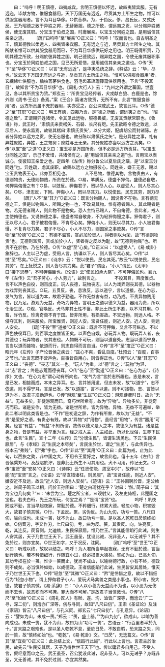 <!-- { "loadSidebar": true } -->
　　曰：“呜呼！明王慎德，四夷咸宾。言明王慎德以怀远，故四夷皆宾服。无有远迩，毕献方物，惟服食器用。天下万国无有远近，尽贡其方土所生之物，惟可以供服食器用者。言不为耳目华侈。○供音恭。为，于伪反。侈，昌氏反，又式氏反。王乃昭德之致于异姓之邦，无替厥服。德之所致，谓远夷之贡，以分赐异姓诸侯，使无废其职。分宝玉于伯叔之国，时庸展亲。以宝玉分同姓之国，是用诚信其亲亲之道。 
　　[疏]“曰呜呼”至“展亲”○正义曰：“呜呼！”叹而言也。自古明圣之王，慎其德教以柔远人，四夷皆来宾服。无有远之与近，尽贡其方土所生之物。其所献者惟可以供其服食器用而已，不为耳目华侈供玩好之用也。明王既得所贡，乃明其德之所致，分赐於彼异姓之国，明己德致远，赐异姓之国，令使无废其服职事也。分宝玉於同姓伯叔之国，见已无所爱惜，是用诚信其亲亲之道也。○传“天下”至“华侈”○正义曰：以言“无有远近”，是华夷总统之辞。《释诂》云：“毕，尽也。”故云天下万国无有远之与近，尽贡其方土所生之物。“惟可以供服食器用”者，玄纁絺纻供服也，橘柚菁茅供食也，羽毛齿革瑶琨篠簜供器用也。下言“不役耳目”，故知言“不为耳目华侈”也。《周礼·大行人》云：“九州之外谓之蕃国，世壹见，各以其所贵宝为贽。”郑玄云：“所贵宝见经传者，犬戎献白狼、白鹿是也，馀外则《周书·王会》备焉。”案《王会》篇诸方致贡，无所不有，此言“惟服食器用”者，远方所贡虽不充於器用，实亦受之，召公深戒武王，故言此耳。○传“德之”至“其职”○正义曰：明王有德，四夷乃贡，是“德之所致，谓远夷之贡”也。“昭德之致”，正谓赐异姓诸侯，令其见此远物，服德畏威，无废其贡献常职也。《鲁语》称，武王时，“肃慎氏来贡楛矢、石砮、长尺有咫。先王欲昭令德之致远，以示后人，使永监焉，故铭其楛曰‘肃慎氏贡矢’，以分大姬，配虞胡公而封诸陈。古者分异姓以远方之贡，使无忘服也。故分陈以肃慎氏之矢”。是分异姓之事，礼有异姓庶姓，异姓，王之甥舅；庶姓与王无亲。其分庶姓亦当以远方之贡矣。○传“以宝”至“之道”○正义曰：宝玉亦是万国所贡，但不必是远方所贡耳。“以宝玉分同姓之国”，示己不爱惜，共诸侯有之，是“用诚信其亲亲之道”也。言用宝以表诚心，使彼知王亲爱之也。定四年《左传》称分鲁公以夏后氏之璜，是“以宝玉分同姓”也。异姓疏，虑其废职，故赐以远方之物摄彼心。同姓亲，嫌王无恩，赐以宝玉贵物表王心。此亦互相见也。
　
　　人不易物，惟德其物。言物贵由人，有德则物贵，无德则物贱，所贵在於德。○易，羊质反。德盛不狎侮。盛德必自敬，何狎易侮慢之有？○易，以豉反。狎侮君子，罔以尽人心。以虚受人，则人尽其心矣。○尽，津忍反，下同。狎侮小人，罔以尽其力。以悦使民，民忘其劳，则力尽矣。 
　　[疏]“人不”至“其力”○正义曰：既言分物赐人，因说贵不在物。言有德无德之王，俱是以物赐人，所赐之物一也，不改易其物。惟有德者赐人，其此赐者是物。若无德者赐人，则此物不是物矣。恐人主恃已赐人，不自脩德，言此者，戒人主使脩德也。又说脩德之事，德盛者常自敬身，不为轻狎侮慢之事。狎侮君子，则无以尽人心，君子被君侮慢，不肯尽心矣。狎侮小人，则无以尽其力，小人被君侮慢，不复肯尽力矣。君子不尽心，小人不尽力，则国家之事败矣。○传“言物”至“於德”○正义曰：有德不滥赏，赏必加於贤人，得者则以为荣，故“有德则物贵”也。无德则滥赏，赏或加於小人，贤者得之反以为耻，故“无德则物贱”也。所贵不在於物，乃在於德。○传“以虚”至“心矣。”○正义曰：“以虚受人”，《易·咸卦》象辞也。人主以己为虚，受用人言，执谦以下人，则人皆尽其心矣。○传“以悦”至“尽矣。”○正义曰：《诗序》云：“悦以使民，民忘其死。”故云“以悦使民，民忘其劳”。在上抚悦之，则人皆尽其力矣。此“君子”谓臣，“小人”谓民，《太甲》曰“接下思恭”，不可狎侮臣也。《论语》云“使民如承大祭”，不可狎侮民也。襄九年《左传》云“君子劳心，小人劳力”，故别言之。
　
　　不役耳目，百度惟贞。言不以声色自役，则百度正。玩人丧德，玩物丧志。以人为戏弄则丧其德，以器物为戏弄则丧其志。○玩，五贯反。丧，息浪反。志以道宁，言以道接。在心为志，发气为言，皆以道为本，故君子勤道。不作无益害有益，功乃成。不贵异物贱用物，民乃足。游观为无益，奇巧为异物，言明王之道以德义为益，器用为贵，所以化治生民。○观，官唤反。犬马非其土性不畜，非此土所生不畜，以不习其用。○畜，许竹反。珍禽奇兽不育于国。皆非所用，有损害故。不宝远物，则远人格。不侵夺其利，则来服矣。所宝惟贤，则迩人安。宝贤任能，则近人安。近人安，则远人安矣。 
　　[疏]“不役”至“道接”○正义曰：既言不可狎侮，又言不可纵恣。不以声色使役耳目，则百事之度惟皆正矣。以声色自娱，必玩弄人物。既玩弄人者，丧其德也；玩弄物者，丧其志也。人物既不可玩，则当以道自处。志当以道而宁身，言当以道而接物，依道而行，则志自得而言自当。○传“言不”至“度正”○正义曰：昭元年《左传》子产论晋侯之疾云：“兹心不爽，昏乱百度。”杜预云：“百度，百事之节也。”此言志既不营声色，百事皆自用心，则皆得正也。○传“以人”至“其志”○正义曰：“丧德”、“丧志”其义一也。“玩人”为重，以“德”言之；“玩物”为轻，以“志”言之；终是志荒而德丧耳。○传“在心”至“勤道”○正义曰：“在心为志”，《诗序》文也。“在心为志”谓心动有所向也，“发气为言”言於志所趣也。志是未发，言是已发，相接而成，本末之异耳。志、言并皆用道，但志未发，故“以道宁”，志不依道，则不得宁耳。言是已发，故“以道接”，言不以道，则不可接物。志、言皆以道为本，故君子须勤道也。○传“游观”至“生民”○正义曰：游观徒费时日，故为“无益”。无益多矣，非徒游观而已。奇巧世所希有，故为“异物”。异物多矣，非徒奇巧而已。诸是妄作，皆为无益。诸是世所希，皆为异物。异物、无益不可遍举，举此二者以明此类皆是也。“不作”是初造之辞，为作有所害，故以为“无益”。“不贵”是爱好之语，有贵必有贱，故以“异物”对“用物”。虽经言“用物”，传言“器用”可矣。经言“有益”，“有益”不知所谓，故传以德义是人之本，故德义为有益。诸是益身之物，皆是有益，亦举重为言。经之戒人主，人主如此，所以化世俗，生养下民也。此言“生民”，宣十二年《左传》云“分谤生民”，皆谓生活民也。下云“生民保厥居”，与《孝经》云“生民之本尽矣”，言民生於世，谓之“生民”，与此传异也。俗本云“弗贱”，衍“弗”字也。○传“非此”至“其用”○正义曰：此篇为戒，止为此句，以西旅之獒，非中国之大，不用令王爱好之，故言此也。僖十五年《左传》言晋侯乘郑马，及战陷於泞，是非此土所生不习其用也。犬不习用，传记无文。○传“宝贤”至“安矣”○正义曰：《诗序》云“任贤使能，周室中兴”，故传以“任能”配“宝贤”言之。《论语》云“举直错诸枉，则民服”，故“宝贤任能，则近人安”。嫌安近不及远，故云“近人安，则远人安矣”。《楚语》云：“王孙圉聘於晋，定公飨之。赵简子鸣玉以相，问於王孙圉曰：‘楚之白珩犹在乎？’对曰：‘然。’简子曰：‘其为宝也几何矣？’曰：‘未尝为宝。楚之所宝者，曰观射父，及左史倚相，此楚国之宝也。若夫白珩，先王之所玩，何宝之焉？’”是谓“宝贤”也。
　
　　呜呼！夙夜罔或不勤，言当早起夜寐，常勤於德。不矜细行，终累大德。轻忽小物，积害毁大，故君子慎其微。○行，下孟反。累，劣伪反。为山九仞，功亏一篑。八尺曰仞，喻向成也。未成一篑，犹不为山，故曰功亏一篑。是以圣人乾乾日昃慎终如始。○仞音刃，字又作刃，七尺曰仞。亏，曲为反。篑，其贵反。向，许亮反。乾，其连反。昃音侧。允迪兹，生民保厥居，惟乃世王。”言其能信蹈行此诫，则生人安其居，天子乃世世王天下。武王虽圣，犹设此诫，况非圣人，以无诫乎？其不免於过，则亦宜矣。○世王如字，又于况反，注同。 
　　[疏]“呜呼”至“世王”○正义曰：听戒以终，故叹以结之。呜呼！为人君所当早起夜寐，无有不勤於德，言当勤行德也。若不矜惜细行，作随宜小过，终必损累大德矣。譬如为山，已高九仞，其功亏损在於一篑。惟少一篑而止，犹尚不成山，以喻树德行政，小有不终，德政则不成矣。必当慎终如始，以成德政。王者信能蹈行此诫，生民皆安其居处，惟天子乃世世王天下也。○传“轻忽”至“其微”○正义曰：“矜”是怜惜之意，故以不惜细行为“轻忽小物”，谓上狎侮君子小人、爱玩犬马禽兽之类是小事也。积小害，毁大德，故君子慎其微。《易·系辞》曰：“小人以小善为无益而不为也，以小恶为无伤而不去也，故恶积而不可掩，罪大而不可解。”是故君子当慎微也。○传“八尺”至“如始”○正义曰：《周礼·匠人》有畎、遂、沟、洫皆广深等，而澮云“广二寻，深二仞”，则澮亦广深等，仞与寻同，故知“八尺曰仞”。王肃《圣证论》及注《家语》皆云“八尺曰仞”，与孔义同。郑玄云“七尺曰仞”，与孔意异。《论语》云：“譬如为山，未成一篑。”郑云：“篑，盛土器。”“为山九仞”，欲成山，以喻为善向成也。未成一篑，犹不为山，故曰为山“功亏一篑”。古语云：“行百里者半於九十。”言末路之艰难也。是以圣人乾乾不息，至於日昃，不敢自暇，恐末路之失，同於一篑，故“慎终如始”也。“乾乾”，《易·乾卦》文。“日昃”，无逸篇文。○传“言其”至“宜矣”○正义曰：此总结上文，“信蹈行此诫”，行此以上言也。言君主於治民，故先云“生民安其居，天子乃得世世王天下”也。传以庸君多自用己，不受人言，叙经意而申之云，武王虽圣，召公犹设此诫，况非圣人，可以无诫乎？身既非圣，又无善诫，其不免於过则，亦宜其然矣。
　
